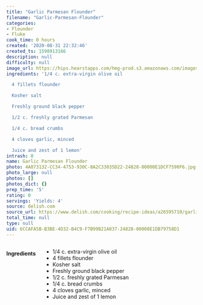 ```yaml
---
title: "Garlic Parmesan Flounder"
filename: "Garlic-Parmesan-Flounder"
categories:
- Flounder
- Fluke
cook_time: 0 hours
created: '2020-08-31 22:32:46'
created_ts: 1598913166
description: null
difficulty: null
image_url: https://hips.hearstapps.com/hmg-prod.s3.amazonaws.com/images/garlic-parmesan-flounder-horizontal-1-1551477251.png?crop=0.668xw:1.00xh;0.162xw,0&resize=480:*
ingredients: '1/4 c. extra-virgin olive oil

  4 fillets flounder

  Kosher salt

  Freshly ground black pepper

  1/2 c. freshly grated Parmesan

  1/4 c. bread crumbs

  4 cloves garlic, minced

  Juice and zest of 1 lemon'
intrash: 0
name: Garlic Parmesan Flounder
photo: 4A073132-CC34-4753-930C-8A2C33035D22-24828-00000E1DCF7590F6.jpg
photo_large: null
photos: []
photos_dict: {}
prep_time: '5'
rating: 0
servings: 'Yields: 4'
source: delish.com
source_url: https://www.delish.com/cooking/recipe-ideas/a26595710/garlic-parmesan-baked-flounder-recipe/
total_time: null
type: null
uid: 6CCAFA5B-B3BE-4D32-B4C9-F7B99B21A037-24828-00000E1DB79758D1
---
```

<div class="large-8 medium-7 columns" id="writeup">	</div><!-- #writeup -->
</div><!-- #row-one -->
<div class="row" id="row-two">	<div class="medium-4 small-5 columns"><h4 id="ingredients">Ingredients</h4><div class="box box-ingredients content"><ul>
<li>1/4 c. extra-virgin olive oil</li>
<li>4 fillets flounder</li>
<li>Kosher salt</li>
<li>Freshly ground black pepper</li>
<li>1/2 c. freshly grated Parmesan</li>
<li>1/4 c. bread crumbs</li>
<li>4 cloves garlic, minced</li>
<li>Juice and zest of 1 lemon</li>
</ul>
</div>	</div>	<div class="medium-6 small-7 columns">	</div>